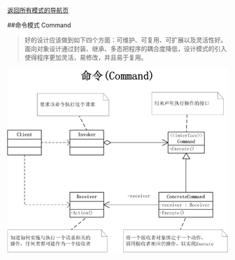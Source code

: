 
[返回所有模式的导航页](/design_pattern/)

##命令模式 Command
>好的设计应该做到如下四个方面：可维护、可复用、可扩展以及灵活性好。面向对象设计通过封装、继承、多态把程序的耦合度降低，设计模式的引入使得程序更加灵活，易修改，并且易于复用。

![ces](/design_pattern/_img/command_vsd.jpg)